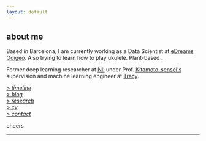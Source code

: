 ```yaml
---
layout: default
---
```


## about me

Based in Barcelona, I am currently working as a Data Scientist at [eDreams Odigeo](https://www.edreamsodigeo.com/). 
Also trying to learn how to play ukulele. Plant-based <i class="fa fa-leaf" aria-hidden="true"></i>.

Former deep learning researcher at [NII](www.nii.ac.jp/en/) under Prof. [Kitamoto-sensei's](http://www.nii.ac.jp/en/faculty/digital_content/kitamoto_asanobu/) supervision and machine learning engineer at [Tracy](https://www.linkedin.com/company/tracy). 

[*> timeline*](timeline.md) <br/>
[*> blog*](https://medium.com/@lucasrg) <br/>
[*> research*](research.md) <br/>
[*> cv*](cv.md) <br/>
[*> contact*](contact.md)

cheers <i class="fa fa-hand-peace-o" aria-hidden="true"></i>

<hr>
<a href="http://linkedin.com/in/lucasrodes"><i class='fa fa-linkedin'></i></a>
&nbsp;
<a href="http://twitter.com/lucasrodesg"><i class='fa fa-twitter'></i></a>
&nbsp;
<a href="http://github.com/lucasrodes"><i class='fa fa-github'></i></a>
&nbsp;
<a href="https://scholar.google.es/citations?user=5KPcE6QAAAAJ&hl=en"><i class='fa fa-google'></i></a>
